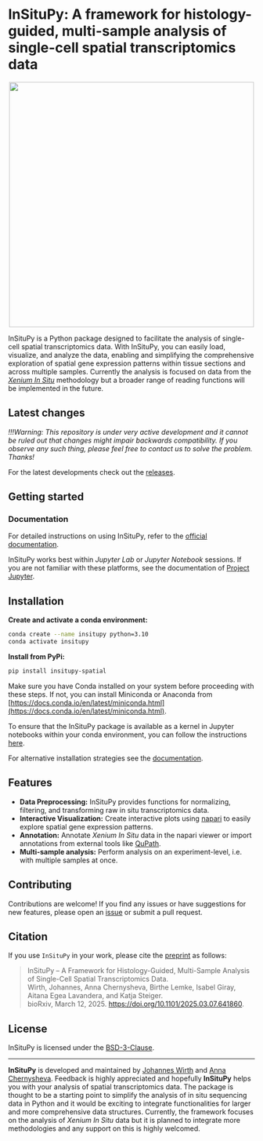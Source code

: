 # InSituPy: A framework for histology-guided, multi-sample  analysis of single-cell spatial transcriptomics data

<p align="center">
   <img src="https://github.com/SpatialPathology/InSituPy/blob/main/docs/source/_static/img/insitupy_logo_with_name_wo_bg.png?raw=true" width="500">
</p>

InSituPy is a Python package designed to facilitate the analysis of single-cell spatial transcriptomics data. With InSituPy, you can easily load, visualize, and analyze the data, enabling and simplifying the comprehensive exploration of spatial gene expression patterns within tissue sections and across multiple samples.
Currently the analysis is focused on data from the [_Xenium In Situ_](https://www.10xgenomics.com/platforms/xenium) methodology but a broader range of reading functions will be implemented in the future.

## Latest changes

*!!!Warning: This repository is under very active development and it cannot be ruled out that changes might impair backwards compatibility. If you observe any such thing, please feel free to contact us to solve the problem. Thanks!*

For the latest developments check out the [releases](https://github.com/SpatialPathology/InSituPy/releases).

## Getting started

### Documentation

For detailed instructions on using InSituPy, refer to the [official documentation](https://InSituPy.readthedocs.io).

InSituPy works best within *Jupyter Lab* or *Jupyter Notebook* sessions. If you are not familiar with these platforms, see the documentation of [Project Jupyter](https://jupyter.org/).

## Installation

**Create and activate a conda environment:**

   ```bash
   conda create --name insitupy python=3.10
   conda activate insitupy
   ```

**Install from PyPi:**

   ```bash
   pip install insitupy-spatial
   ```

Make sure you have Conda installed on your system before proceeding with these steps. If not, you can install Miniconda or Anaconda from [https://docs.conda.io/en/latest/miniconda.html](https://docs.conda.io/en/latest/miniconda.html).

To ensure that the InSituPy package is available as a kernel in Jupyter notebooks within your conda environment, you can follow the instructions [here](https://ipython.readthedocs.io/en/stable/install/kernel_install.html). 

For alternative installation strategies see the [documentation](https://insitupy.readthedocs.io/en/latest/installation.html).


## Features

- **Data Preprocessing:** InSituPy provides functions for normalizing, filtering, and transforming raw in situ transcriptomics data.
- **Interactive Visualization:** Create interactive plots using [napari](https://napari.org/stable/#) to easily explore spatial gene expression patterns.
- **Annotation:** Annotate _Xenium In Situ_ data in the napari viewer or import annotations from external tools like [QuPath](https://qupath.github.io/).
- **Multi-sample analysis:** Perform analysis on an experiment-level, i.e. with multiple samples at once.

## Contributing

Contributions are welcome! If you find any issues or have suggestions for new features, please open an [issue](https://github.com/SpatialPathology/InSituPy/issues) or submit a pull request.

## Citation

If you use `InSituPy` in your work, please cite the [preprint](https://www.biorxiv.org/content/10.1101/2025.03.07.641860v1) as follows:

> InSituPy – A Framework for Histology-Guided, Multi-Sample Analysis of Single-Cell Spatial Transcriptomics Data. <br>Wirth, Johannes, Anna Chernysheva, Birthe Lemke, Isabel Giray, Aitana Egea Lavandera, and Katja Steiger.<br>
bioRxiv, March 12, 2025. https://doi.org/10.1101/2025.03.07.641860.

## License

InSituPy is licensed under the [BSD-3-Clause](LICENSE).

---

**InSituPy** is developed and maintained by [Johannes Wirth](https://github.com/jwrth) and [Anna Chernysheva](https://github.com/annachernysheva179). Feedback is highly appreciated and hopefully **InSituPy** helps you with your analysis of spatial transcriptomics data. The package is thought to be a starting point to simplify the analysis of in situ sequencing data in Python and it would be exciting to integrate functionalities for larger and more comprehensive data structures. Currently, the framework focuses on the analysis of _Xenium In Situ_ data but it is planned to integrate more methodologies and any support on this is highly welcomed.

